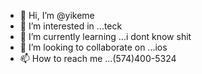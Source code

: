 - 👋 Hi, I’m @yikeme
- 👀 I’m interested in ...teck 
- 🌱 I’m currently learning ...i dont know shit
- 💞️ I’m looking to collaborate on ...ios
- 📫 How to reach me ...(574)400-5324

<!---
yikeme/yikeme is a ✨ special ✨ repository because its `README.md` (this file) appears on your GitHub profile.
You can click the Preview link to take a look at your changes.
--->
